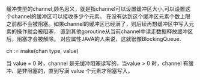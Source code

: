缓冲类型的channel,顾名思义，就是指channel可以设置缓冲区大小,可以设置这个channel的缓冲区可以接收多少个元素。
在没有达到这个缓冲区元素个数上限之前都不会被阻塞。如果channel的缓冲区已经满了，则后续再想缓冲区中写入元素的操作就会被阻塞，
直到其他goroutine从当前channel中读走数据释放缓冲区后，阻塞才会被解除。 对应属性JAVA的人来说，这就很像BlockingQueue.

ch := make(chan type, value)

当 value = 0 时，channel 是无缓冲阻塞读写的，当value > 0 时，channel 有缓冲、是非阻塞的，直到写满 value 个元素才阻塞写入。

